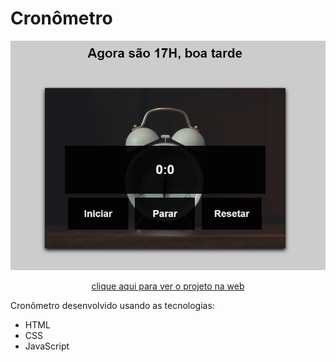 # Cronômetro

<div align="center">
<img src="src/img/preview.png">

<a href="https://moreiramatheus.github.io/cronometro/src/pages/">clique aqui para ver o projeto na web</a>
</div>

Cronômetro desenvolvido usando as tecnologias:
* HTML
* CSS
* JavaScript

